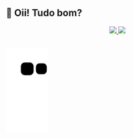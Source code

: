 ## 👋 Oii! Tudo bom?
<div align="center">
  <a href="https://github.com/Dienepher">
  <img height="180em" src="https://github-readme-stats.vercel.app/api?username=Dienepher&show_icons=true&theme=dracula&include_all_commits=true&count_private=true"/>
  <img height="180em" src="https://github-readme-stats.vercel.app/api/top-langs/?username=Dienepher&layout=compact&langs_count=7&theme=dracula"/>
</div>

  ##
 
<div> 
 
  ![Snake animation](https://github.com/rafaballerini/rafaballerini/blob/output/github-contribution-grid-snake.svg)
 
</div>
